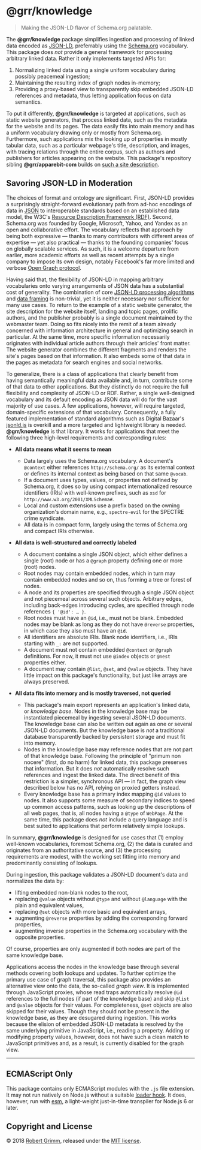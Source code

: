 # @grr/knowledge

> Making the JSON-LD flavor of Schema.org palatable.

The __@grr/knowledge__ package simplifies ingestion and processing of linked
data encoded as [JSON-LD](https://json-ld.org), preferrably using the
[Schema.org](http://schema.org) vocabulary. This package does _not_ provide a
general framework for processing arbitrary linked data. Rather it only
implements targeted APIs for:

 1. Normalizing linked data using a single uniform vocabulary during possibly
    peacemeal ingestion;
 2. Maintaining the resulting index of graph nodes in-memory;
 3. Providing a proxy-based view to transparently skip embedded JSON-LD
    references and metadata, thus letting application focus on data semantics.

To put it differently, __@grr/knowledge__ is targeted at applications, such as
static website generators, that process linked data, such as the metadata for
the website and its pages. The data easily fits into main memory and has a
uniform vocabulary drawing only or mostly from Schema.org. Furthermore, such
applications mix the looking up of properties in mostly tabular data, such as a
particular webpage's title, description, and images, with tracing relations
through the entire corpus, such as authors and publishers for articles appearing
on the website. This package's repository sibling __@grr/apparebit-com__ builds
on [such a site
description](https://github.com/apparebit/js-junction/tree/master/packages/apparebit-com/site.jsonld).

## Savoring JSON-LD in Moderation

The choices of format and ontology are significant. First, JSON-LD provides a
surprisingly straight-forward evolutionary path from ad-hoc encodings of data in
[JSON](http://json.org) to interoperable standards based on an established data
model, the W3C's [Resource Description Framework
(RDF)](https://www.w3.org/TR/rdf11-concepts/). Second, Schema.org was founded by
Google, Microsoft, Yahoo, and Yandex as an open and collaborative effort. The
vocabulary reflects that approach by being both expressive — thanks to many
contributors with different areas of expertise — yet also practical — thanks to
the founding companies' focus on globally scalable services. As such, it is a
welcome departure from earlier, more academic efforts as well as recent attempts
by a single company to impose its own design, notably Facebook's far more
limited and verbose [Open Graph protocol](http://ogp.me).

Having said that, the flexibility of JSON-LD in mapping arbitrary vocabularies
onto varying arrangements of JSON data has a substantial cost of generality. The
combination of core [JSON-LD processing
algorithms](https://json-ld.org/spec/latest/json-ld-api/) and [data
framing](https://json-ld.org/spec/latest/json-ld-framing/) is non-trivial, yet
it is neither necessary nor sufficient for many use cases. To return to the
example of a static website generator, the site description for the website
itself, landing and topic pages, prolific authors, and the publisher probably is
a single document maintained by the webmaster team. Doing so fits nicely into
the remit of a team already concerned with information architecture in general
and optimizing search in particular. At the same time, more specific information
necessarily originates with individual article authors through their articles'
front matter. The website generator combines the different fragments and renders
the site's pages based on that information. It also embeds some of that data in
the pages as metadata for search engines and social networks.

To generalize, there is a class of applications that clearly benefit from having
semantically meaningful data available and, in turn, contribute some of that
data to other applications. But they distinctly do not require the full
flexibility and complexity of JSON-LD or RDF. Rather, a single well-designed
vocabulary and its default encoding as JSON data will do for the vast majority
of use cases. A few applications, however, will require targeted,
domain-specific extensions of that vocabulary. Consequently, a fully featured
implementation of standard algorithms such as Digital Bazaar's
[jsonld.js](https://github.com/digitalbazaar) is overkill and a more targeted
and lightweight library is needed. __@grr/knowledge__ is that library. It works
for applications that meet the following three high-level requirements and
corresponding rules:

  * __All data means what it seems to mean__

      * Data largely uses the Schema.org vocabulary. A document's `@context`
        either references `http://schema.org/` as its external context or
        defines its internal context as being based on that same `@vocab`.
      * If a document uses types, values, or properties not defined by
        Schema.org, it does so by using compact internationalized resource
        identifiers (IRIs) with well-known prefixes, such as `xsd` for
        `http://www.w3.org/2001/XMLSchema#`.
      * Local and custom extensions use a prefix based on the owning
        organization's domain name, e.g., `spectre-evil` for the SPECTRE crime
        syndicate.
      * All data is in compact form, largely using the terms of Schema.org and
        compact IRIs otherwise.

  * __All data is well-structured and correctly labeled__

      * A document contains a single JSON object, which either defines a single
        (root) node or has a `@graph` property defining one or more (root)
        nodes.
      * Root nodes may contain embedded nodes, which in turn may contain
        embedded nodes and so on, thus forming a tree or forest of nodes.
      * A node and its properties are specified through a single JSON object and
        not piecemeal across several such objects. Arbitrary edges, including
        back-edges introducing cycles, are specified through node references
        `{ '@id': … }`.
      * Root nodes must have an `@id`, i.e., must not be blank. Embedded nodes
        may be blank as long as they do not have `@reverse` properties, in which
        case they also must have an `@id`.
      * All identifiers are absolute IRIs. Blank node identifiers, i.e., IRIs
        starting with `_:` are not supported.
      * A document must not contain embedded `@context` or `@graph` definitions.
        For now, it must not use `@index` objects or `@nest` properties either.
      * A document may contain `@list`, `@set`, and `@value` objects. They have
        little impact on this package's functionality, but just like arrays are
        always preserved.

  * __All data fits into memory and is mostly traversed, not queried__

      * This package's main export represents an application's linked data, or
        _knowledge base_. Nodes in the knowledge base may be instantiated
        piecemeal by ingesting several JSON-LD documents. The knowledge base can
        also be written out again as one or several JSON-LD documents. But the
        knowledge base is _not_ a traditional database transparently backed by
        persistent storage and must fit into memory.
      * Nodes in the knowledge base may reference nodes that are not part of
        that knowledge base. Following the principle of "primum non nocere"
        (first, do no harm) for linked data, this package preserves that
        information. But it does _not_ automatically resolve such references and
        ingest the linked data. The direct benefit of this restriction is a
        simpler, synchronous API — in fact, the graph view described below has
        no API, relying on proxied getters instead.
      * Every knowledge base has a primary index mapping `@id` values to nodes.
        It also supports some measure of secondary indices to speed up common
        access patterns, such as looking up the descriptions of all web pages,
        that is, all nodes having a `@type` of `WebPage`. At the same time, this
        package does _not_ include a query language and is best suited to
        applications that perform relatively simple lookups.

In summary, __@grr/knowledge__ is designed for use cases that (1) employ
well-known vocabularies, foremost Schema.org, (2) the data is curated and
originates from an authoritative source, and (3) the processing requirements are
modest, with the working set fitting into memory and predominantly consisting of
lookups.

During ingestion, this package validates a JSON-LD document's data and
normalizes the data by:

  * lifting embedded non-blank nodes to the root,
  * replacing `@value` objects without `@type` and without `@language` with the
    plain and equivalent values,
  * replacing `@set` objects with more basic and equivalent arrays,
  * augmenting `@reverse` properties by adding the corresponding forward
    properties,
  * augmenting inverse properties in the Schema.org vocabulary with the opposite
    properties.

Of course, properties are only augmented if both nodes are part of the same
knowledge base.

Applications access the nodes in the knowledge base through several methods
covering both lookups and updates. To further optimize the primary use case of
graph traversal, this package also provides an alternative view onto the data,
the so-called _graph view_. It is implemented through JavaScript proxies, whose
read traps automatically resolve `@id` references to the full nodes (if part of
the knowledge base) and skip `@list` and `@value` objects for their values. For
completeness, `@set` objects are also skipped for their values. Though they
should not be present in the knowledge base, as they are desugared during
ingestion. This works because the elision of embedded JSON-LD metadata is
resolved by the same underlying primitive in JavaScript, i.e., reading a
property. Adding or modifying property values, however, does not have such a
clean match to JavaScript primitives and, as a result, is currently disabled
for the graph view.

--------------------------------------------------------------------------------

## ECMAScript Only

This package contains only ECMAScript modules with the `.js` file extension. It
may not run natively on Node.js without a suitable [loader
hook](https://nodejs.org/dist/latest-v9.x/docs/api/esm.html#esm_loader_hooks).
It does, however, run with [esm](https://github.com/standard-things/esm), a
light-weight just-in-time transpiler for Node.js 6 or later.

## Copyright and License

© 2018 [Robert Grimm](http://apparebit.com), released under the [MIT
license](LICENSE).
